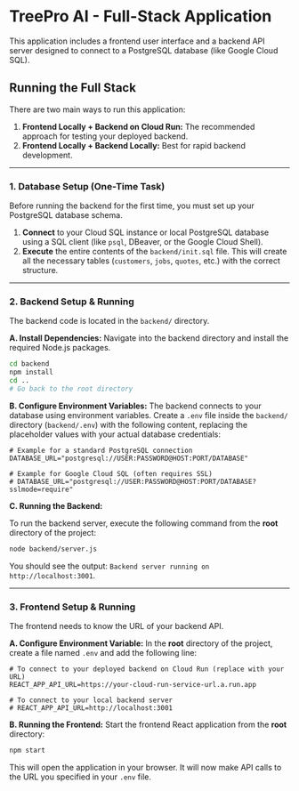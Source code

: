 # TreePro AI - Full-Stack Application

This application includes a frontend user interface and a backend API server designed to connect to a PostgreSQL database (like Google Cloud SQL).

## Running the Full Stack

There are two main ways to run this application:
1.  **Frontend Locally + Backend on Cloud Run:** The recommended approach for testing your deployed backend.
2.  **Frontend Locally + Backend Locally:** Best for rapid backend development.

---

### 1. Database Setup (One-Time Task)

Before running the backend for the first time, you must set up your PostgreSQL database schema.

1.  **Connect** to your Cloud SQL instance or local PostgreSQL database using a SQL client (like `psql`, DBeaver, or the Google Cloud Shell).
2.  **Execute** the entire contents of the `backend/init.sql` file. This will create all the necessary tables (`customers`, `jobs`, `quotes`, etc.) with the correct structure.

---

### 2. Backend Setup & Running

The backend code is located in the `backend/` directory.

**A. Install Dependencies:**
Navigate into the backend directory and install the required Node.js packages.

```bash
cd backend
npm install
cd .. 
# Go back to the root directory
```

**B. Configure Environment Variables:**
The backend connects to your database using environment variables. Create a `.env` file inside the `backend/` directory (`backend/.env`) with the following content, replacing the placeholder values with your actual database credentials:

```env
# Example for a standard PostgreSQL connection
DATABASE_URL="postgresql://USER:PASSWORD@HOST:PORT/DATABASE"

# Example for Google Cloud SQL (often requires SSL)
# DATABASE_URL="postgresql://USER:PASSWORD@HOST:PORT/DATABASE?sslmode=require"
```

**C. Running the Backend:**

To run the backend server, execute the following command from the **root** directory of the project:

```bash
node backend/server.js
```

You should see the output: `Backend server running on http://localhost:3001`.

---

### 3. Frontend Setup & Running

The frontend needs to know the URL of your backend API.

**A. Configure Environment Variable:**
In the **root** directory of the project, create a file named `.env` and add the following line:

```env
# To connect to your deployed backend on Cloud Run (replace with your URL)
REACT_APP_API_URL=https://your-cloud-run-service-url.a.run.app

# To connect to your local backend server
# REACT_APP_API_URL=http://localhost:3001
```

**B. Running the Frontend:**
Start the frontend React application from the **root** directory:

```bash
npm start
```

This will open the application in your browser. It will now make API calls to the URL you specified in your `.env` file.
